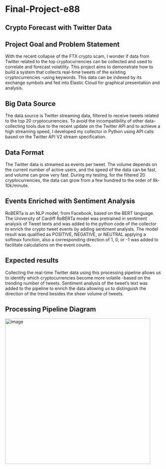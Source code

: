 # Final-Project-e88
## Crypto Forecast with Twitter Data

## Project Goal and Problem Statement
With the recent collapse of the FTX crypto scam, I wonder if data from Twitter related to the top cryptocurrencies can be collected and used to correlate and forecast volatility.
This project aims to demonstrate how to build a system that collects real-time tweets of the existing cryptocurrencies -using keywords. This data can be indexed by its exchange symbols and fed into Elastic Cloud for graphical presentation and analysis.

## Big Data Source
The data source is Twitter streaming data, filtered to receive tweets related to the top 20 cryptocurrencies. 
To avoid the incompatibility of other data-collecting tools due to the recent update on the Twitter API and to achieve a high streaming speed, I developed my collector in Python using API calls based on the Twitter API V2 stream specification.

## Data Format
The Twitter data is streamed as events per tweet. The volume depends on the current number of active users, and the speed of the data can be fast, and volume can grow very fast. During my testing, for the filtered 20 cryptocurrencies, the data can grow from a few hundred to the order of 8k-10k/minute.

## Events Enriched with Sentiment Analysis
RoBERTa is an NLP model, from Facebook, based on the BERT language.
The University of Cardiff RoBERTa model was pretrained in sentiment analysis of Tweet texts and was added to the python code of the collector to enrich the crypto tweet events by adding sentiment analysts. The model result was qualified as POSITIVE, NEGATIVE, or NEUTRAL applying a softmax function, also a corresponding direction of 1, 0, or -1 was added to facilitate calculations on the event counts.

## Expected results
Collecting the real-time Twitter data using this processing pipeline allows us to identify which cryptocurrencies become more volatile -based on the trending number of tweets.
Sentiment analysis of the tweet’s text was added to the pipeline to enrich the data allowing us to distinguish the direction of the trend besides the sheer volume of tweets.

## Processing Pipeline Diagram
<img width="468" alt="image" src="https://user-images.githubusercontent.com/35944732/206832853-2cc2738d-97fe-41e4-8bfb-f9cc2714af02.png">

